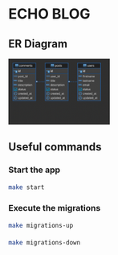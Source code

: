# ECHO BLOG

## ER Diagram
<img src="docs/er-diagram.png" width="40%" />

## Useful commands

### Start the app
```bash
make start
```

### Execute the migrations
```bash
make migrations-up

make migrations-down
```
